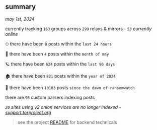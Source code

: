 
## summary
_may 1st, 2024_

currently tracking `163` groups across `299` relays & mirrors - _`53` currently online_

⏲ there have been `8` posts within the `last 24 hours`

🦈 there have been `4` posts within the `month of may`

🪐 there have been `624` posts within the `last 90 days`

🏚 there have been `821` posts within the `year of 2024`

🦕 there have been `10103` posts `since the dawn of ransomwatch`

there are `96` custom parsers indexing posts

_`20` sites using v2 onion services are no longer indexed - [support.torproject.org](https://support.torproject.org/onionservices/v2-deprecation/)_

> see the project [README](https://github.com/joshhighet/ransomwatch#ransomwatch--) for backend technicals
